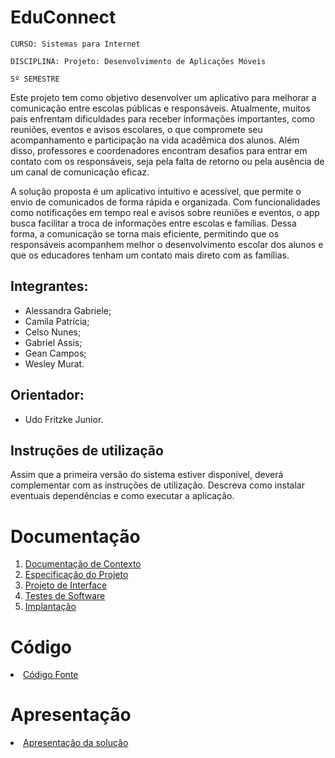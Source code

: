 # EduConnect

`CURSO: Sistemas para Internet`

`DISCIPLINA: Projeto: Desenvolvimento de Aplicações Móveis`

`5º SEMESTRE`

Este projeto tem como objetivo desenvolver um aplicativo para melhorar a comunicação entre escolas públicas e responsáveis. Atualmente, muitos pais enfrentam dificuldades para receber informações importantes, como reuniões, eventos e avisos escolares, o que compromete seu acompanhamento e participação na vida acadêmica dos alunos. Além disso, professores e coordenadores encontram desafios para entrar em contato com os responsáveis, seja pela falta de retorno ou pela ausência de um canal de comunicação eficaz.

A solução proposta é um aplicativo intuitivo e acessível, que permite o envio de comunicados de forma rápida e organizada. Com funcionalidades como notificações em tempo real e avisos sobre reuniões e eventos, o app busca facilitar a troca de informações entre escolas e famílias. Dessa forma, a comunicação se torna mais eficiente, permitindo que os responsáveis acompanhem melhor o desenvolvimento escolar dos alunos e que os educadores tenham um contato mais direto com as famílias.

## Integrantes:

* Alessandra Gabriele;
* Camila Patrícia;
* Celso Nunes;
* Gabriel Assis;
* Gean Campos;
* Wesley Murat.

## Orientador:

* Udo Fritzke Junior.

## Instruções de utilização

Assim que a primeira versão do sistema estiver disponível, deverá complementar com as instruções de utilização. Descreva como instalar eventuais dependências e como executar a aplicação.

# Documentação

<ol>
<li><a href="docs/01-Documentação de Contexto.md"> Documentação de Contexto</a></li>
<li><a href="docs/02-Especificação do Projeto.md"> Especificação do Projeto</a></li>
<li><a href="docs/03-Projeto de Interface.md"> Projeto de Interface</a></li>
<li><a href="docs/04-Testes de Software.md"> Testes de Software</a></li>
<li><a href="docs/05-Implantação.md"> Implantação</a></li>
</ol>

# Código

<li><a href="src/README.md"> Código Fonte</a></li>

# Apresentação

<li><a href="presentation/README.md"> Apresentação da solução</a></li>
